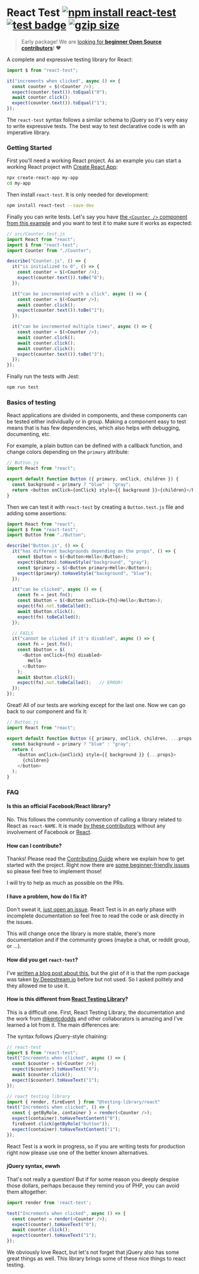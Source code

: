 # React Test [![npm install react-test](https://img.shields.io/badge/npm%20install-react--test-blue.svg)](https://www.npmjs.com/package/react-test) [![test badge](https://github.com/franciscop/react-test/workflows/tests/badge.svg)](https://github.com/franciscop/react-test/actions) [![gzip size](https://img.badgesize.io/franciscop/react-test/master/index.min.js.svg?compression=gzip)](https://github.com/franciscop/react-test/blob/master/index.min.js)

> Early package! We are [looking for **beginner Open Source contributors**](https://github.com/franciscop/react-test/blob/master/Contributing.md)! ❤️

A complete and expressive testing library for React:

```js
import $ from "react-test";

it("increments when clicked", async () => {
  const counter = $(<Counter />);
  expect(counter.text()).toEqual("0");
  await counter.click();
  expect(counter.text()).toEqual("1");
});
```

The `react-test` syntax follows a similar schema to jQuery so it's very easy to write expressive tests. The best way to test declarative code is with an imperative library.



### Getting Started

First you'll need a working React project. As an example you can start a working React project with [Create React App](https://create-react-app.dev/):

```bash
npx create-react-app my-app
cd my-app
```

Then install `react-test`. It is only needed for development:

```bash
npm install react-test --save-dev
```

Finally you can write tests. Let's say you have [the `<Counter />` component from this example](#counter) and you want to test it to make sure it works as expected:

```js
// src/Counter.test.js
import React from "react";
import $ from "react-test";
import Counter from "./Counter";

describe("Counter.js", () => {
  it("is initialized to 0", () => {
    const counter = $(<Counter />);
    expect(counter.text()).toBe("0");
  });

  it("can be incremented with a click", async () => {
    const counter = $(<Counter />);
    await counter.click();
    expect(counter.text()).toBe("1");
  });

  it("can be incremented multiple times", async () => {
    const counter = $(<Counter />);
    await counter.click();
    await counter.click();
    await counter.click();
    expect(counter.text()).toBe("3");
  });
});
```

Finally run the tests with Jest:

```bash
npm run test
```



### Basics of testing

React applications are divided in components, and these components can be tested either individually or in group. Making a component easy to test means that is has few dependencies, which also helps with debugging, documenting, etc.

For example, a plain button can be defined with a callback function, and change colors depending on the `primary` attribute:

```js
// Button.js
import React from "react";

export default function Button ({ primary, onClick, children }) {
  const background = primary ? "blue" : "gray";
  return <button onClick={onClick} style={{ background }}>{children}</button>;
}
```

Then we can test it with `react-test` by creating a `Button.test.js` file and adding some assertions:

```js
import React from "react";
import $ from "react-test";
import Button from "./Button";

describe("Button.js", () => {
  it("has different backgrounds depending on the props", () => {
    const $button = $(<Button>Hello</Button>);
    expect($button).toHaveStyle("background", "gray");
    const $primary = $(<Button primary>Hello</Button>);
    expect($primary).toHaveStyle("background", "blue");
  });

  it("can be clicked", async () => {
    const fn = jest.fn();
    const $button = $(<Button onClick={fn}>Hello</Button>);
    expect(fn).not.toBeCalled();
    await $button.click();
    expect(fn).toBeCalled();
  });

  // FAILS
  it("cannot be clicked if it's disabled", async () => {
    const fn = jest.fn();
    const $button = $(
      <Button onClick={fn} disabled>
        Hello
      </Button>
    );
    await $button.click();
    expect(fn).not.toBeCalled();   // ERROR!
  });
});
```

Great! All of our tests are working except for the last one. Now we can go back to our component and fix it:

```js
// Button.js
import React from "react";

export default function Button ({ primary, onClick, children, ...props }) {
  const background = primary ? "blue" : "gray";
  return (
    <button onClick={onClick} style={{ background }} {...props}>
      {children}
    </button>
  );
}
```



### FAQ

#### Is this an official Facebook/React library?

No. This follows the community convention of calling a library related to React as `react-NAME`. It is made [by these contributors](https://github.com/franciscop/react-test/graphs/contributors) without any involvement of Facebook or [React](https://reactjs.org/).


#### How can I contribute?

Thanks! Please read the [Contributing Guide](./Contributing.md) where we explain how to get started with the project. Right now there are [some beginner-friendly issues](https://github.com/franciscop/react-test/labels/good%20first%20issue) so please feel free to implement those!

I will try to help as much as possible on the PRs.


#### I have a problem, how do I fix it?

Don't sweat it, [just open an issue](https://github.com/franciscop/react-test/issues/new). React Test is in an early phase with incomplete documentation so feel free to read the code or ask directly in the issues.

This will change once the library is more stable, there's more documentation and if the community grows (maybe a chat, or reddit group, or ...).


#### How did you get `react-test`?

I've [written a blog post about this](https://medium.com/server-for-node-js/getting-a-great-npm-name-b0b2b27a0e1b), but the gist of it is that the npm package was taken [by Deepstream.io](https://deepstream.io/) before but not used. So I asked politely and they allowed me to use it.


#### How is this different from [React Testing Library](https://testing-library.com/docs/react-testing-library/intro)?

This is a difficult one. First, React Testing Library, the documentation and the work from [@kentcdodds](https://github.com/kentcdodds) and other collaborators is amazing and I've learned a lot from it. The main differences are:

The syntax follows jQuery-style chaining:

```js
// react-test
import $ from "react-test";
test("Increments when clicked", async () => {
  const $counter = $(<Counter />);
  expect($counter).toHaveText("0");
  await $counter.click();
  expect($counter).toHaveText("1");
});

// react testing library
import { render, fireEvent } from "@testing-library/react"
test("Increments when clicked", () => {
  const { getByRole, container } = render(<Counter />);
  expect(container).toHaveTextContent("0");
  fireEvent.click(getByRole("button"));
  expect(container).toHaveTextContent("1");
});
```

React Test is a work in progress, so if you are writing tests for production right now please use one of the better known alternatives.



#### jQuery syntax, ewwh

That's not really a question! But if for some reason you deeply despise those dollars, perhaps because they remind you of PHP, you can avoid them altogether:

```js
import render from 'react-test';

test("Increments when clicked", async () => {
  const counter = render(<Counter />);
  expect(counter).toHaveText("0");
  await counter.click();
  expect(counter).toHaveText("1");
});
```

We obviously love React, but let's not forget that jQuery also has some great things as well. This library brings some of these nice things to react testing.
